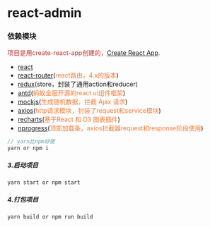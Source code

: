 # react-admin

### 依赖模块
<span style="color: rgb(184,49,47);">项目是用create-react-app创建的，[Create React App](https://github.com/facebook/create-react-app).</span>

- [react](https://facebook.github.io/react/)
- [react-router](https://reacttraining.com/react-router/)(<span style="color: rgb(243,121,52);">react路由，4.x的版本</span>)
- [redux](https://redux.js.org/)(store，封装了通用action和reducer)
- [antd](https://ant.design/index-cn)(<span style="color: rgb(243,121,52);">蚂蚁金服开源的react ui组件框架</span>)
- [mockjs](http://mockjs.com/)(<span style="color: rgb(243,121,52);">生成随机数据，拦截 Ajax 请求</span>)
- [axios](https://github.com/mzabriskie/axios)(<span style="color: rgb(243,121,52);">http请求模块，封装了request和service模块</span>)
- [recharts](http://recharts.org/#/zh-CN/)(<span style="color: rgb(243,121,52);">基于React 和 D3 图表插件</span>)
- [nprogress](https://github.com/rstacruz/nprogress)(<span style="color: rgb(243,121,52);">顶部加载条，axios拦截器request和response阶段使用</span>)

```js
// yarn比npm好使
yarn or npm i
```
##### 3.启动项目
```js
yarn start or npm start
```
##### 4.打包项目
```js
yarn build or npm run build
```